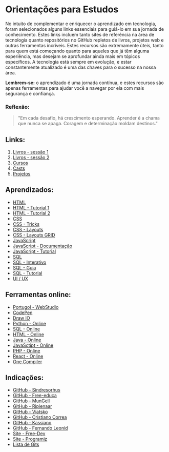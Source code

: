 # Orientações para Estudos

No intuito de complementar e enriquecer o aprendizado em tecnologia, foram selecionados alguns links essenciais para guiá-lo em sua jornada de conhecimento. Estes links incluem tanto sites de referência na área de tecnologia quanto repositórios no GitHub repletos de livros, projetos web e outras ferramentas incríveis.
Estes recursos são extremamente úteis, tanto para quem está começando quanto para aqueles que já têm alguma experiência, mas desejam se aprofundar ainda mais em tópicos específicos. A tecnologia está sempre em evolução, e estar constantemente atualizado é uma das chaves para o sucesso na nossa área.

**Lembrem-se:** o aprendizado é uma jornada contínua, e estes recursos são apenas ferramentas para ajudar você a navegar por ela com mais segurança e confiança.

### Reflexão:
>"Em cada desafio, há crescimento esperando.
>Aprender é a chama que nunca se apaga.
>Coragem e determinação moldam destinos."

## Links:
  1. [Livros - sessão 1](./Livros/README.md)
  2. [Livros - sessão 2](https://drive.google.com/drive/folders/1-gQRbL__by7k34GX9MN1wZxqCpvQbf2D?usp=sharing)  
  3. [Cursos](./Cursos/README.md)
  4. [Casts](./Podcasts-Screencasts/README.md)
  5. [Projetos](./Projetos/README.md)

## Aprendizados:
  * [HTML](https://www.w3schools.com/html/)
  * [HTML - Tutorial 1](https://dotnettutorials.net/course/html-tutorials/)
  * [HTML - Tutorial 2](https://www.programiz.com/html)
  * [CSS](https://www.w3schools.com/css/default.asp)
  * [CSS - Tricks](https://css-tricks.com/archives/1)
  * [CSS - Layouts](https://layout.bradwoods.io/)
  * [CSS - Layouts GRID](https://cssgrid-generator.netlify.app/)
  * [JavaScript](https://www.w3schools.com/js/default.asp)
  * [JavaScript - Documentação](https://developer.mozilla.org/pt-BR/docs/Web/JavaScript)
  * [JavaScript - Tutorial](https://www.programiz.com/javascript)
  * [SQL](https://www.w3schools.com/sql/default.asp)
  * [SQL - Interativo](https://sqlbolt.com/)
  * [SQL - Guia](https://www.sql-easy.com/pt/)
  * [SQL - Tutorial](https://www.programiz.com/sql)
  * [UI / UX](https://hackdesign.org/)

## Ferramentas online:
  * [Portugol - WebStudio](https://dgadelha.github.io/Portugol-Webstudio/)
  * [CodePen](https://codepen.io/)
  * [Draw IO](https://www.drawio.com/)
  * [Python - Online](https://www.programiz.com/python-programming/online-compiler/)
  * [SQL - Online](https://www.programiz.com/sql/online-compiler/)
  * [HTML - Online](https://www.programiz.com/html/online-compiler/)
  * [Java - Online](https://www.programiz.com/java-programming/online-compiler/)
  * [JavaSctipt - Online](https://www.programiz.com/javascript/online-compiler/)
  * [PHP - Online](https://www.programiz.com/php/online-compiler/)
  * [React - Online](https://playcode.io/react)
  * [One Compiler](https://onecompiler.com/)

## Indicações:
  * [GitHub - Sindresorhus](https://github.com/sindresorhus/awesome)
  * [GitHub - Free-educa](https://github.com/free-educa/books/tree/main/books)
  * [GitHub - MunGell](https://github.com/MunGell/awesome-for-beginners)
  * [GitHub - Ripienaar](https://github.com/ripienaar/free-for-dev)
  * [GitHub - Viatsko](https://github.com/viatsko/awesome-vscode)
  * [GitHub - Cristiano Correa](https://github.com/cristianocorreamoraes)
  * [GitHub - Kassiano](https://github.com/kassiano)
  * [GitHub - Fernando Leonid](https://github.com/fernandoleonid)
  * [Site - Free-Dev](https://free-for.dev/#/)
  * [Site - Programiz](https://www.programiz.com/)
  * [Lista de Gits](https://gist.github.com/picwellwisher12pk/873d2c8d82a6aed19fa259d81b0578f2)
